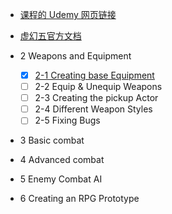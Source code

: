 
- [课程的 Udemy 网页链接](https://www.udemy.com/course/unreal-engine-5-soulslike-combat/)
- [虚幻五官方文档](https://docs.unrealengine.com/5.3/zh-CN/level-editor-in-unreal-engine/)


- 2 Weapons and Equipment
  - [x] [2-1 Creating base Equipment](./2-Weapons_and_Equipment/2-1%20Creating%20base%20Equipment.md)
  - [ ] 2-2 Equip & Unequip Weapons
  - [ ] 2-3 Creating the pickup Actor
  - [ ] 2-4 Different Weapon Styles
  - [ ] 2-5 Fixing Bugs
- 3 Basic combat
- 4 Advanced combat
- 5 Enemy Combat AI
- 6 Creating an RPG Prototype





